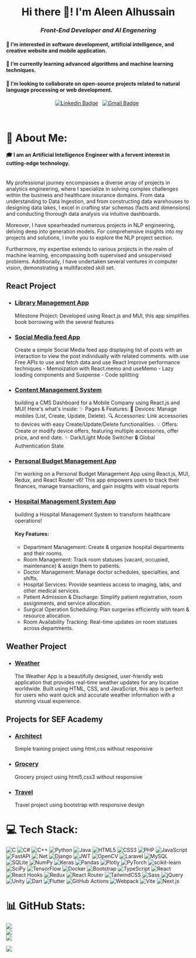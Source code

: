 <h1 align="center">Hi there 👋! I'm Aleen Alhussain</h1>

<h3 align="center"><i>Front-End Developer and AI Engenering</i></h3>
<h4>👀 I’m interested in software development, artificial intelligence, and creative website and mobile application.</h4>
<h4>🌱 I’m currently learning advanced algorithms and machine learning techniques.</h4>
<h4>💞️ I’m looking to collaborate on open-source projects related to natural language processing or web development.</h4>
<div align="center">

[![Linkedin Badge](https://img.shields.io/badge/LinkedIn-0077B5?style=flat&logo=linkedin&logoColor=white)](https://www.linkedin.com/in/aleen-alhussain/)&nbsp;&nbsp;
[![Gmail Badge](https://img.shields.io/badge/Gmail-D14836?style=flat&logo=gmail&logoColor=white&link=mailto:clebiomojunior@gmail.com)](aleenalhussain11@gmail.com)&nbsp;&nbsp;

</div>

<br>

# 💫 About Me:
#### 🎓 I am an Artificial Intelligence Engineer with a fervent interest in cutting-edge technology.<br><br>

My professional journey encompasses a diverse array of projects in analytics engineering, where I specialize in solving complex challenges within the business and healthcare insurance domains. From data understanding to Data Ingestion, and from constructing data warehouses to designing data lakes, I excel in crafting star schemas (facts and dimensions) and conducting thorough data analysis via intuitive dashboards.

Moreover, I have spearheaded numerous projects in NLP engineering, delving deep into generation models. For comprehensive insights into my projects and solutions, I invite you to explore the NLP project section.

Furthermore, my expertise extends to various projects in the realm of machine learning, encompassing both supervised and unsupervised problems. Additionally, I have undertaken several ventures in computer vision, demonstrating a multifaceted skill set.
## React Project 
* ### [Library Management App](https://aleenalhussain.github.io/Library-Management-App/)
   Milestone Project: Developed using React.js and MUI, this app simplifies book borrowing with the several features
* ### [Social Media feed App](https://aleenalhussain.github.io/Social-Media-Feed-App/)
   Create a simple Social Media feed app displaying list of posts with an interaction to view the post individually with related comments.
   with use Free APIs to use and fetch data and use React Improve performance techniques
      - Memoization with React.memo and useMemo
      - Lazy loading components and Suspense
      - Code splitting
* ### [Content Management System](https://aleenalhussain.github.io/Content-Management-System/)
     building a CMS Dashboard for a Mobile Company using React.js and MUI! Here's what's inside:
     ✨ Pages & Features:
   📱 Devices: Manage mobiles (List, Create, Update, Delete).
   🔍 Accessories: Link accessories to devices with easy Create/Update/Delete functionalities.
   💡 Offers: Create or modify device offers, featuring multiple accessories, offer price, and end date.
   ✨ Dark/Light Mode Switcher
   🔒 Global Authentication State
* ### [Personal Budget Management App](https://aleenalhussain.github.io/Personal-Budget-Management/)
   I’m working on a Personal Budget Management App using React.js, MUI, Redux, and React Router v6! This app empowers users to track      their finances, manage transactions, and gain insights with visual reports
* ### [Hospital Management System App](https://aleenalhussain.github.io/Hospital-Management-System/)
   building a Hospital Management System to transform healthcare operations!
   #### Key Features:
   - Department Management: Create & organize hospital departments and their rooms.
   - Room Management: Track room statuses (vacant, occupied, maintenance) & assign them to patients.
   - Doctor Management: Manage doctor schedules, specialties, and shifts.
   - Hospital Services: Provide seamless access to imaging, labs, and other medical services.
   - Patient Admission & Discharge: Simplify patient registration, room assignments, and service allocation.
   - Surgical Operation Scheduling: Plan surgeries efficiently with team & resource allocation.
   - Room Availability Tracking: Real-time updates on room statuses across departments.

## Weather Project
* ### [Weather](https://aleenalhussain.github.io/weather-app/)
  The Weather App is a beautifully designed, user-friendly web application that provides real-time weather updates for any location worldwide. Built using HTML, CSS, and JavaScript, this app is perfect for users who want quick and accurate weather information with a stunning visual experience.

## Projects for SEF Academy
* ### [Architect](https://aleenalhussain.github.io/Architect-Project/)
    Simple training project using html,css without responsive
* ### [Grocery](https://aleenalhussain.github.io/SEF-Second-Project/)
    Grocery project using html5,css3 without responsive
* ### [Travel](https://aleenalhussain.github.io/SEF-ThirdProject/)
    Travel project using bootstrap with responsive design

# 💻 Tech Stack:
![C](https://img.shields.io/badge/c-%2300599C.svg?style=for-the-badge&logo=c&logoColor=white) ![C#](https://img.shields.io/badge/c%23-%23239120.svg?style=for-the-badge&logo=c-sharp&logoColor=white) ![C++](https://img.shields.io/badge/c++-%2300599C.svg?style=for-the-badge&logo=c%2B%2B&logoColor=white) ![Python](https://img.shields.io/badge/python-3670A0?style=for-the-badge&logo=python&logoColor=ffdd54) ![Java](https://img.shields.io/badge/java-%23ED8B00.svg?style=for-the-badge&logo=java&logoColor=white) ![HTML5](https://img.shields.io/badge/html5-%23E34F26.svg?style=for-the-badge&logo=html5&logoColor=white) ![CSS3](https://img.shields.io/badge/css3-%231572B6.svg?style=for-the-badge&logo=css3&logoColor=white)  ![PHP](https://img.shields.io/badge/php-%23777BB4.svg?style=for-the-badge&logo=php&logoColor=white) ![JavaScript](https://img.shields.io/badge/javascript-%23323330.svg?style=for-the-badge&logo=javascript&logoColor=%23F7DF1E) ![FastAPI](https://img.shields.io/badge/FastAPI-005571?style=for-the-badge&logo=fastapi) ![.Net](https://img.shields.io/badge/.NET-5C2D91?style=for-the-badge&logo=.net&logoColor=white) ![Django](https://img.shields.io/badge/django-%23092E20.svg?style=for-the-badge&logo=django&logoColor=white) ![JWT](https://img.shields.io/badge/JWT-black?style=for-the-badge&logo=JSON%20web%20tokens) ![OpenCV](https://img.shields.io/badge/opencv-%23white.svg?style=for-the-badge&logo=opencv&logoColor=white) ![Laravel](https://img.shields.io/badge/laravel-%23FF2D20.svg?style=for-the-badge&logo=laravel&logoColor=white) ![MySQL](https://img.shields.io/badge/mysql-%2300f.svg?style=for-the-badge&logo=mysql&logoColor=white) ![SQLite](https://img.shields.io/badge/sqlite-%2307405e.svg?style=for-the-badge&logo=sqlite&logoColor=white) ![NumPy](https://img.shields.io/badge/numpy-%23013243.svg?style=for-the-badge&logo=numpy&logoColor=white) ![Keras](https://img.shields.io/badge/Keras-%23D00000.svg?style=for-the-badge&logo=Keras&logoColor=white) ![Pandas](https://img.shields.io/badge/pandas-%23150458.svg?style=for-the-badge&logo=pandas&logoColor=white) ![Plotly](https://img.shields.io/badge/Plotly-%233F4F75.svg?style=for-the-badge&logo=plotly&logoColor=white) ![PyTorch](https://img.shields.io/badge/PyTorch-%23EE4C2C.svg?style=for-the-badge&logo=PyTorch&logoColor=white) ![scikit-learn](https://img.shields.io/badge/scikit--learn-%23F7931E.svg?style=for-the-badge&logo=scikit-learn&logoColor=white) ![SciPy](https://img.shields.io/badge/SciPy-%230C55A5.svg?style=for-the-badge&logo=scipy&logoColor=%white) ![TensorFlow](https://img.shields.io/badge/TensorFlow-%23FF6F00.svg?style=for-the-badge&logo=TensorFlow&logoColor=white) ![Docker](https://img.shields.io/badge/docker-%230db7ed.svg?style=for-the-badge&logo=docker&logoColor=white) ![Bootstrap](https://img.shields.io/badge/bootstrap-%23563D7C.svg?style=for-the-badge&logo=bootstrap&logoColor=white) 
![TypeScript](https://img.shields.io/badge/typescript-%23007ACC.svg?style=for-the-badge&logo=typescript&logoColor=white) 
![React](https://img.shields.io/badge/react-%2320232a.svg?style=for-the-badge&logo=react&logoColor=%2361DAFB) 
![React Hooks](https://img.shields.io/badge/hooks-%2315634D.svg?style=for-the-badge&logo=react&logoColor=white) 
![Redux](https://img.shields.io/badge/redux-%23764FC6.svg?style=for-the-badge&logo=redux&logoColor=white) 
![React Router](https://img.shields.io/badge/react%20router-%2320232a.svg?style=for-the-badge&logo=react-router&logoColor=%2361DAFB)
![TailwindCSS](https://img.shields.io/badge/tailwindcss-%2338B2AC.svg?style=for-the-badge&logo=tailwind-css&logoColor=white) 
![Sass](https://img.shields.io/badge/sass-%23C69e2e.svg?style=for-the-badge&logo=sass&logoColor=white) 
![jQuery](https://img.shields.io/badge/jquery-%230769AD.svg?style=for-the-badge&logo=jquery&logoColor=white) 
![Unity](https://img.shields.io/badge/unity-%2321B6A8.svg?style=for-the-badge&logo=unity&logoColor=white) ![Dart](https://img.shields.io/badge/dart-%230175C2.svg?style=for-the-badge&logo=dart&logoColor=white)
![Flutter](https://img.shields.io/badge/flutter-%2302569B.svg?style=for-the-badge&logo=flutter&logoColor=white)
![GitHub Actions](https://img.shields.io/badge/github%20actions-%232671E5.svg?style=for-the-badge&logo=github-actions&logoColor=white)
![Webpack](https://img.shields.io/badge/webpack-%238DD3D2.svg?style=for-the-badge&logo=webpack&logoColor=black) 
![Vite](https://img.shields.io/badge/vite-%231c1c1c.svg?style=for-the-badge&logo=vite&logoColor=F7DF1E) 
![Next.js](https://img.shields.io/badge/next.js-%23000000.svg?style=for-the-badge&logo=next.js&logoColor=white)

# 📊 GitHub Stats:
![](https://github-readme-stats.vercel.app/api?username=AleenAlhussain&theme=dark&hide_border=false&include_all_commits=false&count_private=false)<br/>
![](https://github-readme-streak-stats.herokuapp.com/?user=AleenAlhussain&theme=dark&hide_border=false)<br/>
![](https://github-readme-stats.vercel.app/api/top-langs/?username=AleenAlhussain&theme=dark&hide_border=false&include_all_commits=false&count_private=false&layout=compact)

[![](https://visitcount.itsvg.in/api?id=AleenAlhussain&icon=0&color=0)](https://visitcount.itsvg.in)

<!---
AleenAlhussain/AleenAlhussain is a ✨ special ✨ repository because its `README.md` (this file) appears on your GitHub profile.
You can click the Preview link to take a look at your changes.
--->
